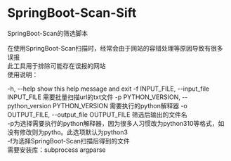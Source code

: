 # SpringBoot-Scan-Sift
SpringBoot-Scan的筛选脚本

在使用SpringBoot-Scan扫描时，经常会由于网站的容错处理等原因导致有很多误报  
此工具用于排除可能存在误报的网站  
使用说明：  

  -h, --help            show this help message and exit
  -f INPUT_FILE, --input_file INPUT_FILE
                        需要批量扫描url的txt文件
  -p PYTHON_VERSION, --python_version PYTHON_VERSION
                        需要执行的python解释器
  -o OUTPUT_FILE, --output_file OUTPUT_FILE
                        筛选后输出的文件名  
  -p为选择需要执行的python解释器，因为很多人习惯改为python310等格式，如没有修改则为pytho。此选项默认为python3  
  -f为选择SpringBoot-Scan扫描后得到的文件  
 需要安装库：subprocess argparse
